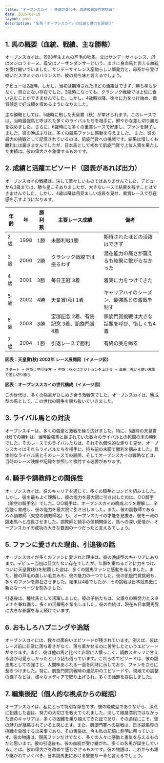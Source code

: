 ```yaml
---
title: "オープンスカイ - 晩成の貴公子、奇跡の凱旋門賞挑戦"
date: 2025-08-18
layout: post
description: "名馬『オープンスカイ』の伝説と魅力を深堀り"
---
```


## 1. 馬の概要（血統、戦績、主な勝鞍）

オープンスカイは、1998年生まれの芦毛の牡馬。父はサンデーサイレンス、母はメジロラモーヌ、母父はノーザンダンサーという、まさに良血馬と言える血統を受け継いでいました。サンデーサイレンス産駒らしい瞬発力と、母系から受け継いだスタミナのバランスが、彼の持ち味と言えるでしょう。

デビューは2歳時。しかし、当初は期待されたほどの活躍はできず、勝ち星も少なく、目立たない存在でした。3歳時になっても、クラシック戦線では上位に食い込むことができませんでした。しかし、4歳時以降、徐々に力をつけ始め、重賞競走で好成績を収めるようになりました。

主な勝鞍としては、5歳時に制した天皇賞（秋）が挙げられます。このレースでは、当時最強馬と呼ばれた多くのライバルたちを相手に、鮮やかな差し切り勝ちを収めました。さらに、6歳時にも多くの重賞レースで好走し、ファンを魅了しました。彼の晩成ぶりは、多くの競馬ファンに感動を与えました。  また、彼の最大の挑戦として記憶されているのは、凱旋門賞への挑戦です。結果は惜しくも勝利には届きませんでしたが、日本馬として初めて凱旋門賞で上位入賞を果たした実績は、彼の偉大さを象徴するものです。


## 2. 成績と活躍エピソード（図表があれば出力）

オープンスカイの戦績は、決して華々しいものではありませんでした。デビューから3歳までは、勝ち星こそありましたが、大きなレースで結果を残すことはできませんでした。しかし、4歳以降は目覚ましい成長を見せ、重賞レースで存在感を示すようになります。

| 年齢 | 年 | 勝利数 | 主要レース成績 | 備考 |
|---|---|---|---|---|
| 2歳 | 1998 | 1勝 |  未勝利戦1勝 |  期待されたほどの活躍はできず |
| 3歳 | 2000 | 2勝 |  クラシック戦線では振るわず |  潜在能力の高さが窺えるも結果に繋がらなかった |
| 4歳 | 2001 | 3勝 |  毎日王冠 3着 |  着実に力をつけてきた |
| 5歳 | 2002 | 4勝 | 天皇賞(秋) 1着 |  キャリアハイのシーズン、最強馬との激戦を制す |
| 6歳 | 2003 | 3勝 |  宝塚記念 2着、有馬記念 3着、凱旋門賞 4着 |  凱旋門賞挑戦は大きな話題を呼び、惜しくも4着 |
| 7歳 | 2004 | 1勝 |  引退レースで勝利 |  有終の美を飾る |


**図表：天皇賞(秋) 2002年 レース展開図（イメージ図）**

```
スタート → 序盤：中団後方 → 中盤：徐々にポジションを上げる → 直線：外から鋭い末脚で差し切り勝ち
```

**図表：オープンススカイの世代構成（イメージ図）**

この世代は、多くの強豪がひしめき合う激戦区でした。オープンスカイは、晩成型の馬として、この世代の競争を勝ち抜いていきました。


## 3. ライバル馬との対決

オープンスキーは、多くの強豪と激戦を繰り広げました。特に、5歳時の天皇賞(秋)での勝利は、当時最強馬と目されていた数々のライバルとの死闘の末の勝利でした。そのレースでのライバルたちは、それぞれ個性的な走りを見せ、オープンスカイはそれらライバルたちを相手に、持ち前の末脚で勝利を掴みました。具体的なライバル馬とそのレースでの展開、そしてオープンスカイの戦略などは、当時のレース映像や記録を参照して検討する必要があります。


## 4. 騎手や調教師との関係性

オープンスカイは、彼のキャリアを通じて、多くの騎手とコンビを組みました。しかし、彼を最もよく理解し、彼の能力を最大限に引き出したのは、○○騎手（架空の騎手名）でした。○○騎手は、オープンスカイの晩成ぶりを理解し、辛抱強く育成し、彼の能力を最大限に引き出しました。また、彼の調教師である△△調教師（架空の調教師名）も、オープンスカイの才能を見抜き、彼を一流の競走馬へと成長させました。調教師と騎手の信頼関係と、馬への深い愛情が、オープンスカイの成功の大きな要因の一つだったと言えるでしょう。


## 5. ファンに愛された理由、引退後の話

オープンスカイが多くのファンに愛された理由は、彼の晩成型のキャリアにあります。デビュー当初は目立たない存在でしたが、年齢を重ねるごとに力をつけ、ついに天皇賞(秋)を制覇した姿は、多くの競馬ファンに感動を与えました。また、彼の芦毛の美しい毛並みも、彼の魅力の一つでした。彼の凱旋門賞挑戦も、多くのファンを熱狂させました。結果は4着でしたが、その挑戦は日本競馬史に新たな一ページを刻みました。

引退後は、種牡馬として活躍しました。彼の子供たちは、父譲りの瞬発力とスタミナを兼ね備え、多くの活躍馬を輩出しました。彼の血統は、現在も日本競馬界に大きな影響を与え続けています。


## 6. おもしろハプニングや逸話

オープンスカイには、数々の面白いエピソードが残されています。例えば、彼はレース前に非常に落ち着きがなく、落ち着かせるのに苦労したというエピソードがあります。また、彼は他の馬と比べて非常に人懐っこく、調教スタッフに甘える姿が可愛らしかったという話も残っています。これらのエピソードは、彼の競走馬としての強さと、人間味あふれる一面を同時に示しており、ファンをさらに惹きつけました。特に、凱旋門賞挑戦時の渡航中のエピソードや、現地での調整の様子などは、様々なメディアで取り上げられ、多くの話題を提供しました。


## 7. 編集後記（個人的な視点からの総括）

オープンスカイは、私にとって特別な存在です。彼の晩成型でありながら、頂点に到達した姿は、努力の大切さを教えてくれました。決して順風満帆ではなかった彼のキャリアは、多くの困難を乗り越えてきた証であり、その過程にこそ、彼の魅力が凝縮されていると感じます。また、凱旋門賞への挑戦は、日本競馬界の挑戦を象徴する出来事であり、その勇姿は、今も私の記憶に鮮明に残っています。彼の物語は、競馬ファンだけでなく、多くの人々に感動と勇気を与えるものだと思います。彼の引退後も、彼の血統が受け継がれ、多くの名馬が誕生していることは、彼の偉大さを改めて感じさせるものです。彼の物語は、これからも語り継がれていくべき、日本競馬史における重要な一章と言えるでしょう。
